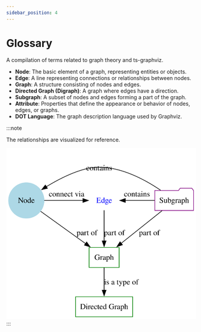 ```yaml
---
sidebar_position: 4
---
```

# Glossary

A compilation of terms related to graph theory and ts-graphviz.

- **Node**: The basic element of a graph, representing entities or objects.
- **Edge**: A line representing connections or relationships between nodes.
- **Graph**: A structure consisting of nodes and edges.
- **Directed Graph (Digraph)**: A graph where edges have a direction.
- **Subgraph**: A subset of nodes and edges forming a part of the graph.
- **Attribute**: Properties that define the appearance or behavior of nodes, edges, or graphs.
- **DOT Language**: The graph description language used by Graphviz.


:::note

The relationships are visualized for reference.

![Glossary Graph](./img/glossary-graph.svg)
:::
